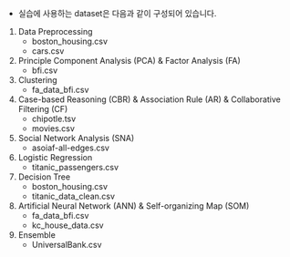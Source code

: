 - 실습에 사용하는 dataset은 다음과 같이 구성되어 있습니다.  

1. Data Preprocessing
    - boston_housing.csv
    - cars.csv
2. Principle Component Analysis (PCA) & Factor Analysis (FA)
    - bfi.csv
3. Clustering
    - fa_data_bfi.csv
4. Case-based Reasoning (CBR) & Association Rule (AR) & Collaborative Filtering (CF)  
    - chipotle.tsv
    - movies.csv
5. Social Network Analysis (SNA)
    - asoiaf-all-edges.csv
6. Logistic Regression
    - titanic_passengers.csv
8. Decision Tree
    - boston_housing.csv
    - titanic_data_clean.csv
9. Artificial Neural Network (ANN) & Self-organizing Map (SOM)
    - fa_data_bfi.csv
    - kc_house_data.csv
10. Ensemble
    - UniversalBank.csv
